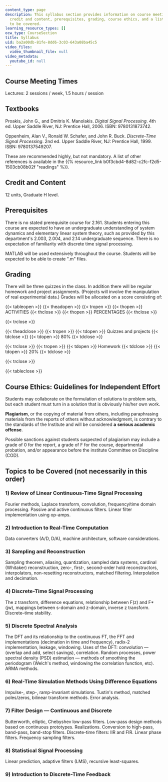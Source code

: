 ```yaml
---
content_type: page
description: This syllabus section provides information on course meeting times, textbooks,
  credit and content, prerequisites, grading, course ethics, and a list of topics
  to be covered.
learning_resource_types: []
ocw_type: CourseSection
title: Syllabus
uid: ba2a00db-81fe-8dd6-3c03-643a08ba45c5
video_files:
  video_thumbnail_file: null
video_metadata:
  youtube_id: null
---
```


Course Meeting Times
--------------------

Lectures: 2 sessions / week, 1.5 hours / session

Textbooks
---------

Proakis, John G., and Dmitris K. Manolakis. _Digital Signal Processing_. 4th ed. Upper Saddle River, NJ: Prentice Hall, 2006. ISBN: 9780131873742.

Oppenheim, Alan V., Ronald W. Schafer, and John R. Buck. _Discrete-Time Signal Processing_. 2nd ed. Upper Saddle River, NJ: Prentice Hall, 1999. ISBN: 9780137549207.

These are recommended highly, but not mandatory. A list of other references is available in the {{% resource_link b0f3cbd4-8d82-c2fc-f2d5-1503cb08b02f "readings" %}}.

Credit and Content
------------------

12 units, Graduate H level.

Prerequisites
-------------

There is no stated prerequisite course for 2.161. Students entering this course are expected to have an undergraduate understanding of system dynamics and elementary linear system theory, such as provided by this department's 2.003, 2.004, and 2.14 undergraduate sequence. There is no expectation of familiarity with discrete time signal processing.

MATLAB will be used extensively throughout the course. Students will be expected to be able to create ".m" files.

Grading
-------

There will be three quizzes in the class. In addition there will be regular homework and project assignments. (Projects will involve the manipulation of real experimental data.) Grades will be allocated on a score consisting of:

{{< tableopen >}}
{{< theadopen >}}
{{< tropen >}}
{{< thopen >}}
ACTIVITIES
{{< thclose >}}
{{< thopen >}}
PERCENTAGES
{{< thclose >}}

{{< trclose >}}

{{< theadclose >}}
{{< tropen >}}
{{< tdopen >}}
Quizzes and projects
{{< tdclose >}}
{{< tdopen >}}
80%
{{< tdclose >}}

{{< trclose >}}
{{< tropen >}}
{{< tdopen >}}
Homework
{{< tdclose >}}
{{< tdopen >}}
20%
{{< tdclose >}}

{{< trclose >}}

{{< tableclose >}}

Course Ethics: Guidelines for Independent Effort
------------------------------------------------

Students may collaborate on the formulation of solutions to problem sets, but each student must turn in a solution that is obviously his/her own work.

**Plagiarism**, or the copying of material from others, including paraphrasing materials from the reports of others without acknowledgment, is contrary to the standards of the Institute and will be considered **a** **serious academic offense**.

Possible sanctions against students suspected of plagiarism may include a grade of 0 for the report, a grade of F for the course, departmental probation, and/or appearance before the institute Committee on Discipline (COD).

Topics to be Covered (not necessarily in this order)
----------------------------------------------------

### 1) Review of Linear Continuous-Time Signal Processing

Fourier methods, Laplace transform, convolution, frequency/time domain processing. Passive and active continuous filters. Linear filter implementation using op-amps.

### 2) Introduction to Real-Time Computation

Data converters (A/D, D/A), machine architecture, software considerations.

### 3) Sampling and Reconstruction

Sampling theorem, aliasing, quantization, sampled data systems, cardinal (Whitaker) reconstruction, zero-, first-, second-order hold reconstructors, interpolators, non-resetting reconstructors, matched filtering. Interpolation and decimation.

### 4) Discrete-Time Signal Processing

The z transform, difference equations, relationship between F(z) and F\*(jw), mappings between s-domain and z-domain, inverse z transform. Discrete–time stability.

### 5) Discrete Spectral Analysis

The DFT and its relationship to the continuous FT, the FFT and implementations (decimation in time and frequency), radix-2 implementation, leakage, windowing. Uses of the DFT: convolution — (overlap and add, select savings), correlation. Random processes, power spectral density (PSD) estimation — methods of smoothing the periodogram (Welch's method, windowing the correlation function, etc). ARMA methods.

### 6) Real-Time Simulation Methods Using Difference Equations

Impulse-, step-, ramp-invariant simulations. Tustin's method, matched poles/zeros, bilinear transform methods. Error analysis.

### 7) Filter Design — Continuous and Discrete

Butterworth, elliptic, Chebyshev low-pass filters. Low-pass design methods based on continuous prototypes. Realizations. Conversion to high-pass, band-pass, band-stop filters. Discrete-time filters: IIR and FIR. Linear phase filters. Frequency sampling filters.

### 8) Statistical Signal Processing

Linear prediction, adaptive filters (LMS), recursive least-squares.

### 9) Introduction to Discrete-Time Feedback